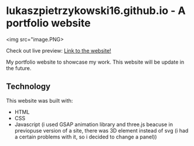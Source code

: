 
# lukaszpietrzykowski16.github.io - A portfolio website

<img src="image.PNG>

Check out live preview: 
<a href="lukaszpietrzykowski16.github.io"> Link to the website! </a>

My portfolio website to showcase my work. This website will be update in the future. 

## Technology
This website was built with:
- HTML
- CSS
- Javascript (i used GSAP animation library and three.js beacuse in previopuse version of a site, there was 3D element instead of svg (i had a certain problems with it, so i decided to change a panel))

